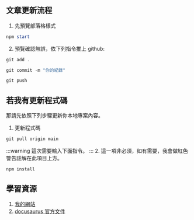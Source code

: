## 文章更新流程
1. 先預覽部落格樣式
```powershell title='terminal'
npm start
```
2. 預覽確認無誤，依下列指令推上 github:
```powershell
git add .
```
```powershell
git commit -m "你的紀錄"
```
```powershell
git push
```

## 若我有更新程式碼
那請先依照下列步驟更新你本地專案內容。

1. 更新程式碼
```powershell
git pull origin main
```
:::warning
這次需要輸入下面指令。
:::
2. 這一項非必須，如有需要，我會做紅色警告註解在此項目上方。
```powershell
npm install
```

## 學習資源
1. [我的網站](https://codefictionist.com/docs/%E9%96%8B%E7%99%BC%E6%97%A5%E8%AA%8C/CodeFictionist/use)
2. [docusaurus 官方文件](https://docusaurus.io/zh-CN/docs)